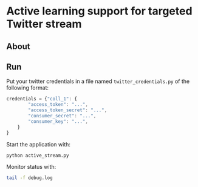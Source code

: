 # Active learning support for targeted Twitter stream


## About


## Run

Put your twitter credentials in a file named `twitter_credentials.py` of the 
following format:
```javascript
credentials = {"coll_1": {
        "access_token": "...",
        "access_token_secret": "...",
        "consumer_secret": "...",
        "consumer_key": "...",
    }
}
```

Start the application with:
```bash
python active_stream.py
```

Monitor status with:
```bash
tail -f debug.log
```
